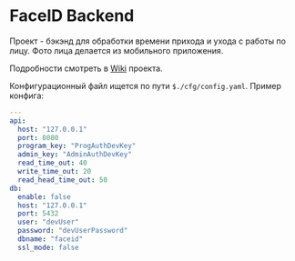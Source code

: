 # FaceID Backend

Проект - бэкэнд для обработки времени прихода и ухода с работы по лицу.
Фото лица делается из мобильного приложения.

Подробности смотреть в [Wiki](https://github.com/smart48ru/FaceIDBackend/wiki) проекта.

Конфигурационный файл ищется по пути `$./cfg/config.yaml`. Пример конфига:

```yaml
---
api:
  host: "127.0.0.1"
  port: 8080
  program_key: "ProgAuthDevKey"
  admin_key: "AdminAuthDevKey"
  read_time_out: 40
  write_time_out: 20
  read_head_time_out: 50
db:
  enable: false
  host: "127.0.0.1"
  port: 5432
  user: "devUser"
  password: "devUserPassword"
  dbname: "faceid"
  ssl_mode: false
```
